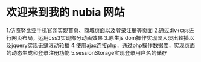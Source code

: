 # 欢迎来到我的 nubia 网站
  1.仿照努比亚手机官网实现首页、商城页面以及登录注册等页面
  2.通过div+css进行网页布局，运用css3实现部分动画效果
  3.原生js dom操作实现淡入淡出轮播以及jquery实现无缝滚动轮播
  4.使用ajax连接php，通过php操作数据库，实现页面的动态生成和登录注册功能
  5.sessionStorage实现登录用户名的储存
